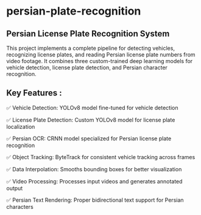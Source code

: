 # persian-plate-recognition
## Persian License Plate Recognition System
This project implements a complete pipeline for detecting vehicles, recognizing license plates, and reading Persian license plate numbers from video footage. It combines three custom-trained deep learning models for vehicle detection, license plate detection, and Persian character recognition.


## Key Features :

✅​ Vehicle Detection: YOLOv8 model fine-tuned for vehicle detection

✅​ License Plate Detection: Custom YOLOv8 model for license plate localization

✅​ Persian OCR: CRNN model specialized for Persian license plate recognition

✅​ Object Tracking: ByteTrack for consistent vehicle tracking across frames

✅​ Data Interpolation: Smooths bounding boxes for better visualization

✅​ Video Processing: Processes input videos and generates annotated output

✅​ Persian Text Rendering: Proper bidirectional text support for Persian characters




